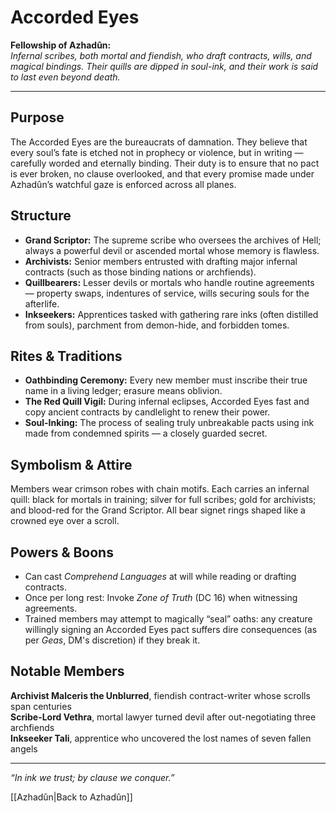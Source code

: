 # Accorded Eyes

**Fellowship of Azhadûn:**  
*Infernal scribes, both mortal and fiendish, who draft contracts, wills, and magical bindings. Their quills are dipped in soul-ink, and their work is said to last even beyond death.*

---

## Purpose

The Accorded Eyes are the bureaucrats of damnation. They believe that every soul’s fate is etched not in prophecy or violence, but in writing — carefully worded and eternally binding. Their duty is to ensure that no pact is ever broken, no clause overlooked, and that every promise made under Azhadûn’s watchful gaze is enforced across all planes.

## Structure

- **Grand Scriptor:** The supreme scribe who oversees the archives of Hell; always a powerful devil or ascended mortal whose memory is flawless.
- **Archivists:** Senior members entrusted with drafting major infernal contracts (such as those binding nations or archfiends).
- **Quillbearers:** Lesser devils or mortals who handle routine agreements — property swaps, indentures of service, wills securing souls for the afterlife.
- **Inkseekers:** Apprentices tasked with gathering rare inks (often distilled from souls), parchment from demon-hide, and forbidden tomes.

## Rites & Traditions

- **Oathbinding Ceremony:** Every new member must inscribe their true name in a living ledger; erasure means oblivion.
- **The Red Quill Vigil:** During infernal eclipses, Accorded Eyes fast and copy ancient contracts by candlelight to renew their power.
- **Soul-Inking:** The process of sealing truly unbreakable pacts using ink made from condemned spirits — a closely guarded secret.

## Symbolism & Attire

Members wear crimson robes with chain motifs. Each carries an infernal quill: black for mortals in training; silver for full scribes; gold for archivists; and blood-red for the Grand Scriptor. All bear signet rings shaped like a crowned eye over a scroll.

## Powers & Boons

- Can cast *Comprehend Languages* at will while reading or drafting contracts.
- Once per long rest: Invoke *Zone of Truth* (DC 16) when witnessing agreements.
- Trained members may attempt to magically “seal” oaths: any creature willingly signing an Accorded Eyes pact suffers dire consequences (as per *Geas*, DM's discretion) if they break it.

## Notable Members

**Archivist Malceris the Unblurred**, fiendish contract-writer whose scrolls span centuries  
**Scribe-Lord Vethra**, mortal lawyer turned devil after out-negotiating three archfiends  
**Inkseeker Tali**, apprentice who uncovered the lost names of seven fallen angels  

---

*“In ink we trust; by clause we conquer.”*

[[Azhadûn|Back to Azhadûn]]